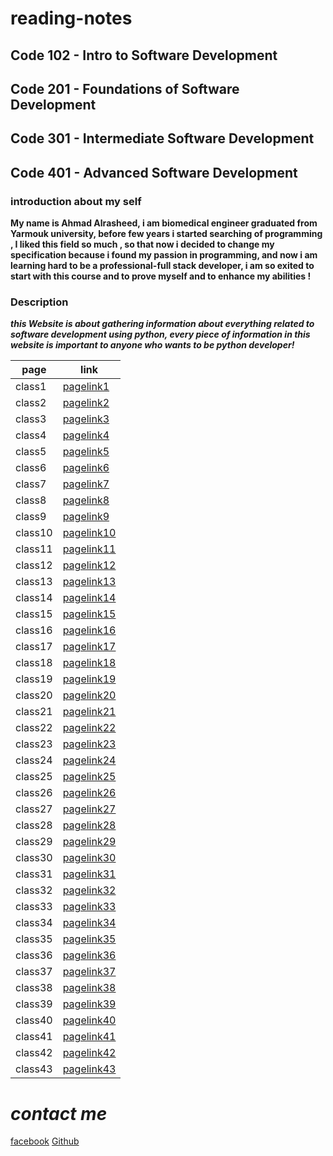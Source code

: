 # reading-notes

## Code 102 - Intro to Software Development
## Code 201 - Foundations of Software Development
## Code 301 - Intermediate Software Development
## Code 401 - Advanced Software Development

### introduction about my self
 **My name is Ahmad Alrasheed, i am biomedical engineer graduated from Yarmouk university, before few years i started searching of programming , I liked this field so much , so that now i decided to change my specification because i found my passion in programming, and now i am learning hard to be a professional-full stack developer, i am so exited to start with this course and to prove myself and to enhance my abilities !**

### Description
***this Website is about gathering information about everything related to software development using python, every piece of information in this website is important to anyone who wants to be python developer!***

| page        | link           |
| ----------- | -----------    |
| class1      | [pagelink1](read01.md)  |
| class2      | [pagelink2](read02.md)  |
| class3      | [pagelink3](read03.md)  |
| class4      | [pagelink4](read04.md)  |
| class5      | [pagelink5](read05.md)  |
| class6      | [pagelink6](read06.md)  |
| class7      | [pagelink7](read07.md)  |
| class8      | [pagelink8](read08.md)  |
| class9      | [pagelink9](read09.md)  |
| class10     | [pagelink10](read10.md) |
| class11     | [pagelink11](read11.md) |
| class12     | [pagelink12](read12.md) |
| class13     | [pagelink13](read13.md) |
| class14     | [pagelink14](read14.md) |
| class15     | [pagelink15](read15.md) |
| class16      | [pagelink16](read16.md)  |
| class17      | [pagelink17](read17.md)  |
| class18      | [pagelink18](read18.md)  |
| class19      | [pagelink19](read19.md)  |
| class20      | [pagelink20](read20.md)  |
| class21      | [pagelink21](read21.md)  |
| class22      | [pagelink22](read22.md)  |
| class23      | [pagelink23](read23.md)  |
| class24      | [pagelink24](read24.md)  |
| class25     | [pagelink25](read25.md) |
| class26     | [pagelink26](read26.md) |
| class27     | [pagelink27](read27.md) |
| class28     | [pagelink28](read28.md) |
| class29     | [pagelink29](read29.md) |
| class30     | [pagelink30](read30.md) |
| class31      | [pagelink31](read31.md)  |
| class32      | [pagelink32](read32.md)  |
| class33      | [pagelink33](read33.md)  |
| class34      | [pagelink34](read34.md)  |
| class35      | [pagelink35](read35.md)  |
| class36      | [pagelink36](read36.md)  |
| class37      | [pagelink37]()  |
| class38      | [pagelink38]()  |
| class39      | [pagelink39]()  |
| class40     | [pagelink40]() |
| class41     | [pagelink41]() |
| class42     | [pagelink42]() |
| class43     | [pagelink43]() |



# ***contact me***



[facebook](https://www.facebook.com)
[Github](https://github.com/ahmadalrasheed)

